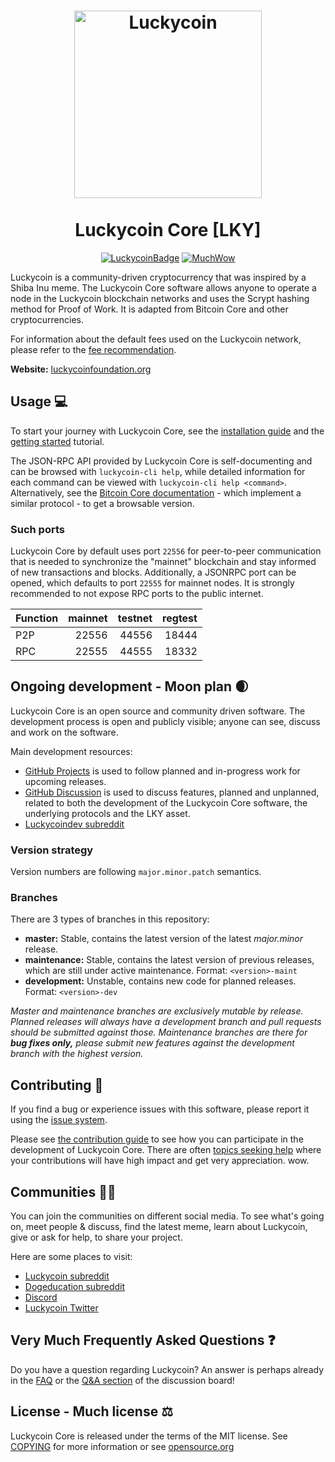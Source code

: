 <h1 align="center">
<img src="https://pbs.twimg.com/media/GZhUfpHWwA8P4B_?format=png&name=small" alt="Luckycoin" width="300"/>
<br/><br/>
Luckycoin Core [LKY]  
</h1>

<div align="center">

[![LuckycoinBadge](https://img.shields.io/badge/Lucky-Coin-yellow.svg)](https://luckycoinfoundation.org)
[![MuchWow](https://img.shields.io/badge/OG-Coin-yellow.svg)](https://luckycoinfoundation.org)

</div>

Luckycoin is a community-driven cryptocurrency that was inspired by a Shiba Inu meme. The Luckycoin Core software allows anyone to operate a node in the Luckycoin blockchain networks and uses the Scrypt hashing method for Proof of Work. It is adapted from Bitcoin Core and other cryptocurrencies.

For information about the default fees used on the Luckycoin network, please
refer to the [fee recommendation](doc/fee-recommendation.md).

**Website:** [luckycoinfoundation.org](https://luckycoinfoundation.org)

## Usage 💻

To start your journey with Luckycoin Core, see the [installation guide](INSTALL.md) and the [getting started](doc/getting-started.md) tutorial.

The JSON-RPC API provided by Luckycoin Core is self-documenting and can be browsed with `luckycoin-cli help`, while detailed information for each command can be viewed with `luckycoin-cli help <command>`. Alternatively, see the [Bitcoin Core documentation](https://developer.bitcoin.org/reference/rpc/) - which implement a similar protocol - to get a browsable version.

### Such ports

Luckycoin Core by default uses port `22556` for peer-to-peer communication that
is needed to synchronize the "mainnet" blockchain and stay informed of new
transactions and blocks. Additionally, a JSONRPC port can be opened, which
defaults to port `22555` for mainnet nodes. It is strongly recommended to not
expose RPC ports to the public internet.

| Function | mainnet | testnet | regtest |
| :------- | ------: | ------: | ------: |
| P2P      |   22556 |   44556 |   18444 |
| RPC      |   22555 |   44555 |   18332 |

## Ongoing development - Moon plan 🌒

Luckycoin Core is an open source and community driven software. The development
process is open and publicly visible; anyone can see, discuss and work on the
software.

Main development resources:

* [GitHub Projects](https://github.com/luckycoinfoundation/luckycoin/projects) is used to
  follow planned and in-progress work for upcoming releases.
* [GitHub Discussion](https://github.com/luckycoinfoundation/luckycoin/discussions) is used
  to discuss features, planned and unplanned, related to both the development of
  the Luckycoin Core software, the underlying protocols and the LKY asset.  
* [Luckycoindev subreddit](https://www.reddit.com/r/luckycoindev/)

### Version strategy
Version numbers are following ```major.minor.patch``` semantics.

### Branches
There are 3 types of branches in this repository:

- **master:** Stable, contains the latest version of the latest *major.minor* release.
- **maintenance:** Stable, contains the latest version of previous releases, which are still under active maintenance. Format: ```<version>-maint```
- **development:** Unstable, contains new code for planned releases. Format: ```<version>-dev```

*Master and maintenance branches are exclusively mutable by release. Planned*
*releases will always have a development branch and pull requests should be*
*submitted against those. Maintenance branches are there for **bug fixes only,***
*please submit new features against the development branch with the highest version.*

## Contributing 🤝

If you find a bug or experience issues with this software, please report it
using the [issue system](https://github.com/luckycoinfoundation/luckycoin/issues/new?assignees=&labels=bug&template=bug_report.md&title=%5Bbug%5D+).

Please see [the contribution guide](CONTRIBUTING.md) to see how you can
participate in the development of Luckycoin Core. There are often
[topics seeking help](https://github.com/luckycoinfoundation/luckycoin/labels/help%20wanted)
where your contributions will have high impact and get very appreciation. wow.

## Communities 🚀🍾

You can join the communities on different social media.
To see what's going on, meet people & discuss, find the latest meme, learn
about Luckycoin, give or ask for help, to share your project.

Here are some places to visit:

* [Luckycoin subreddit](https://www.reddit.com/r/luckycoin/)
* [Dogeducation subreddit](https://www.reddit.com/r/dogeducation/)
* [Discord](https://discord.gg/luckycoin)
* [Luckycoin Twitter](https://twitter.com/luckycoin)

## Very Much Frequently Asked Questions ❓

Do you have a question regarding Luckycoin? An answer is perhaps already in the
[FAQ](doc/FAQ.md) or the
[Q&A section](https://github.com/luckycoinfoundation/luckycoin/discussions/categories/q-a)
of the discussion board!

## License - Much license ⚖️
Luckycoin Core is released under the terms of the MIT license. See
[COPYING](COPYING) for more information or see
[opensource.org](https://opensource.org/licenses/MIT)
